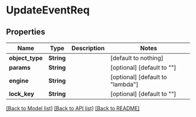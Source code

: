 # UpdateEventReq


## Properties
Name | Type | Description | Notes
------------ | ------------- | ------------- | -------------
**object_type** | **String** |  | [default to nothing]
**params** | **String** |  | [optional] [default to ""]
**engine** | **String** |  | [optional] [default to "lambda"]
**lock_key** | **String** |  | [optional] [default to ""]


[[Back to Model list]](../README.md#models) [[Back to API list]](../README.md#api-endpoints) [[Back to README]](../README.md)


